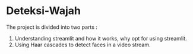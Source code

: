 # Deteksi-Wajah
The project is divided into two parts :
1. Understanding streamlit and how it works, why opt for using streamlit.
2. Using Haar cascades to detect faces in a video stream.



